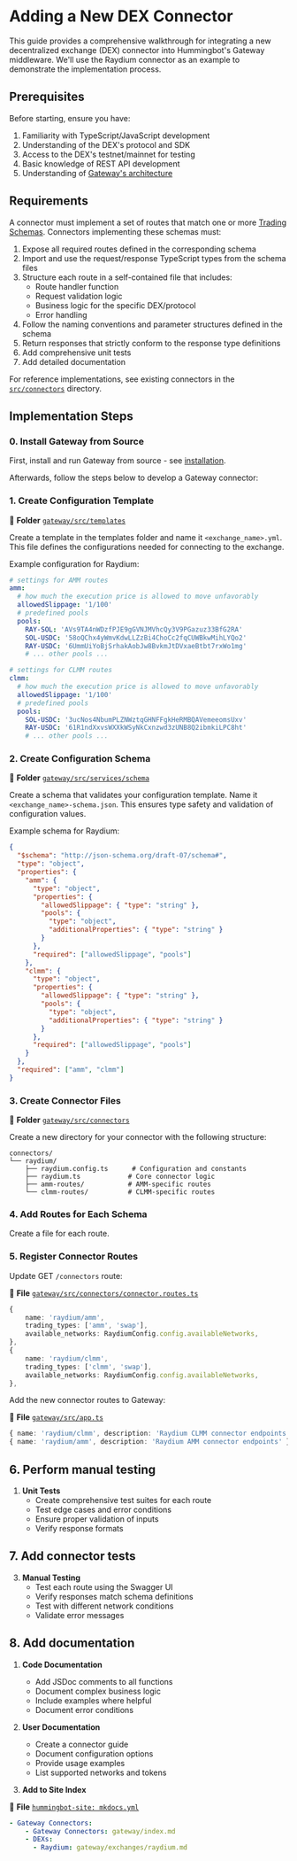 # Adding a New DEX Connector

This guide provides a comprehensive walkthrough for integrating a new decentralized exchange (DEX) connector into Hummingbot's Gateway middleware. We'll use the Raydium connector as an example to demonstrate the implementation process.

## Prerequisites

Before starting, ensure you have:

1. Familiarity with TypeScript/JavaScript development
2. Understanding of the DEX's protocol and SDK
3. Access to the DEX's testnet/mainnet for testing
4. Basic knowledge of REST API development
5. Understanding of [Gateway's architecture](../new/index.md)

## Requirements

A connector must implement a set of routes that match one or more [Trading Schemas](./schemas.md). Connectors implementing these schemas must:

1. Expose all required routes defined in the corresponding schema
2. Import and use the request/response TypeScript types from the schema files
3. Structure each route in a self-contained file that includes:
   - Route handler function
   - Request validation logic
   - Business logic for the specific DEX/protocol
   - Error handling
4. Follow the naming conventions and parameter structures defined in the schema
5. Return responses that strictly conform to the response type definitions
6. Add comprehensive unit tests
7. Add detailed documentation

For reference implementations, see existing connectors in the [`src/connectors`](https://github.com/hummingbot/gateway/tree/core-2.5/src/connectors) directory.

## Implementation Steps

### 0. Install Gateway from Source

First, install and run Gateway from source - see [installation](./installation.md). 

Afterwards, follow the steps below to develop a Gateway connector:

### 1. Create Configuration Template

📁 **Folder** [`gateway/src/templates`](https://github.com/hummingbot/gateway/tree/core-2.5/src/templates)

Create a template in the templates folder and name it `<exchange_name>.yml`. This file defines the configurations needed for connecting to the exchange.

Example configuration for Raydium:

```yaml
# settings for AMM routes
amm:
  # how much the execution price is allowed to move unfavorably
  allowedSlippage: '1/100'
  # predefined pools
  pools:
    RAY-SOL: 'AVs9TA4nWDzfPJE9gGVNJMVhcQy3V9PGazuz33BfG2RA'
    SOL-USDC: '58oQChx4yWmvKdwLLZzBi4ChoCc2fqCUWBkwMihLYQo2'
    RAY-USDC: '6UmmUiYoBjSrhakAobJw8BvkmJtDVxaeBtbt7rxWo1mg'
    # ... other pools ...

# settings for CLMM routes
clmm:
  # how much the execution price is allowed to move unfavorably
  allowedSlippage: '1/100'
  # predefined pools
  pools:
    SOL-USDC: '3ucNos4NbumPLZNWztqGHNFFgkHeRMBQAVemeeomsUxv'
    RAY-USDC: '61R1ndXxvsWXXkWSyNkCxnzwd3zUNB8Q2ibmkiLPC8ht'
    # ... other pools ...
```

### 2. Create Configuration Schema

📁 **Folder** [`gateway/src/services/schema`](https://github.com/hummingbot/gateway/tree/core-2.5/src/services/schema)

Create a schema that validates your configuration template. Name it `<exchange_name>-schema.json`. This ensures type safety and validation of configuration values.

Example schema for Raydium:

```json
{
  "$schema": "http://json-schema.org/draft-07/schema#",
  "type": "object",
  "properties": {
    "amm": {
      "type": "object",
      "properties": {
        "allowedSlippage": { "type": "string" },
        "pools": {
          "type": "object",
          "additionalProperties": { "type": "string" }
        }
      },
      "required": ["allowedSlippage", "pools"]
    },
    "clmm": {
      "type": "object",
      "properties": {
        "allowedSlippage": { "type": "string" },
        "pools": {
          "type": "object",
          "additionalProperties": { "type": "string" }
        }
      },
      "required": ["allowedSlippage", "pools"]
    }
  },
  "required": ["amm", "clmm"]
}
```

### 3. Create Connector Files

📁 **Folder** [`gateway/src/connectors`](https://github.com/hummingbot/gateway/tree/core-2.5/src/connectors)

Create a new directory for your connector with the following structure:

```
connectors/
└── raydium/
    ├── raydium.config.ts      # Configuration and constants
    ├── raydium.ts            # Core connector logic
    ├── amm-routes/           # AMM-specific routes
    └── clmm-routes/          # CLMM-specific routes
```

### 4. Add Routes for Each Schema

Create a file for each route.

### 5. Register Connector Routes

Update GET `/connectors` route:

📁 **File** [`gateway/src/connectors/connector.routes.ts`](https://github.com/hummingbot/gateway/tree/core-2.5/src/connectors/connectors.routes.ts)

```typescript
{
    name: 'raydium/amm',
    trading_types: ['amm', 'swap'],
    available_networks: RaydiumConfig.config.availableNetworks,
},
{
    name: 'raydium/clmm',
    trading_types: ['clmm', 'swap'],
    available_networks: RaydiumConfig.config.availableNetworks,
},
```

Add the new connector routes to Gateway:

📁 **File** [`gateway/src/app.ts`](https://github.com/hummingbot/gateway/tree/core-2.5/src/app.ts)

```typescript
{ name: 'raydium/clmm', description: 'Raydium CLMM connector endpoints' },
{ name: 'raydium/amm', description: 'Raydium AMM connector endpoints' },
```

## 6. Perform manual testing

1. **Unit Tests**
   - Create comprehensive test suites for each route
   - Test edge cases and error conditions
   - Ensure proper validation of inputs
   - Verify response formats

## 7. Add connector tests

3. **Manual Testing**
   - Test each route using the Swagger UI
   - Verify responses match schema definitions
   - Test with different network conditions
   - Validate error messages

## 8. Add documentation

1. **Code Documentation**
   - Add JSDoc comments to all functions
   - Document complex business logic
   - Include examples where helpful
   - Document error conditions

2. **User Documentation**
   - Create a connector guide
   - Document configuration options
   - Provide usage examples
   - List supported networks and tokens

3. **Add to Site Index**

📁 **File** [`hummingbot-site: mkdocs.yml`](https://github.com/hummingbot/hummingbot-site/blob/main/mkdocs.yml)

```yaml
- Gateway Connectors:
    - Gateway Connectors: gateway/index.md
    - DEXs:
      - Raydium: gateway/exchanges/raydium.md
```
